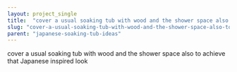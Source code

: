 ```yaml
---
layout: project_single
title:  "cover a usual soaking tub with wood and the shower space also to achieve that Japanese inspired look"
slug: "cover-a-usual-soaking-tub-with-wood-and-the-shower-space-also-to-achieve-that"
parent: "japanese-soaking-tub-ideas"
---
```

cover a usual soaking tub with wood and the shower space also to achieve that Japanese inspired look